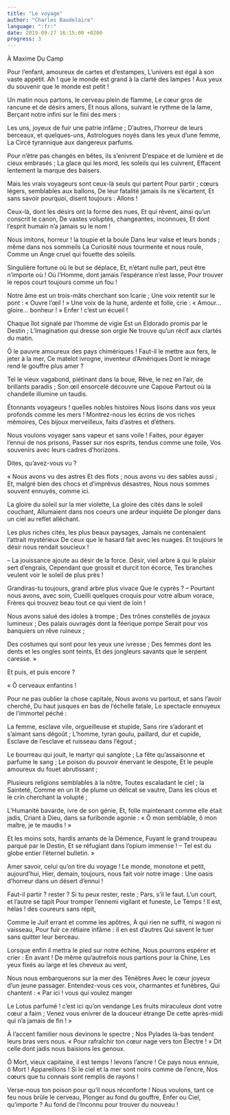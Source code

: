 ```yaml
---
title: "Le voyage"
author: "Charles Baudelaire"
language: ":fr:"
date: 2019-09-27 16:15:00 +0200
progress: 3
---
```

À Maxime Du Camp

Pour l’enfant, amoureux de cartes et d’estampes,
L’univers est égal à son vaste appétit.
Ah ! que le monde est grand à la clarté des lampes !
Aux yeux du souvenir que le monde est petit !

Un matin nous partons, le cerveau plein de flamme,
Le cœur gros de rancune et de désirs amers,
Et nous allons, suivant le rythme de la lame,
Berçant notre infini sur le fini des mers :

Les uns, joyeux de fuir une patrie infâme ;
D’autres, l’horreur de leurs berceaux, et quelques-uns,
Astrologues noyés dans les yeux d’une femme,
La Circé tyrannique aux dangereux parfums.

Pour n’être pas changés en bêtes, ils s’enivrent
D’espace et de lumière et de cieux embrasés ;
La glace qui les mord, les soleils qui les cuivrent,
Effacent lentement la marque des baisers.

Mais les vrais voyageurs sont ceux-là seuls qui partent
Pour partir ; cœurs légers, semblables aux ballons,
De leur fatalité jamais ils ne s’écartent,
Et sans savoir pourquoi, disent toujours : Allons !

Ceux-là, dont les désirs ont la forme des nues,
Et qui rêvent, ainsi qu’un conscrit le canon,
De vastes voluptés, changeantes, inconnues,
Et dont l’esprit humain n’a jamais su le nom !

Nous imitons, horreur ! la toupie et la boule
Dans leur valse et leurs bonds ; même dans nos sommeils
La Curiosité nous tourmente et nous roule,
Comme un Ange cruel qui fouette des soleils.

Singulière fortune où le but se déplace,
Et, n’étant nulle part, peut être n’importe où !
Où l’Homme, dont jamais l’espérance n’est lasse,
Pour trouver le repos court toujours comme un fou !

Notre âme est un trois-mâts cherchant son Icarie ;
Une voix retentit sur le pont : « Ouvre l’œil ! »
Une voix de la hune, ardente et folle, crie :
« Amour… gloire… bonheur ! » Enfer ! c’est un écueil !

Chaque îlot signalé par l’homme de vigie
Est un Eldorado promis par le Destin ;
L’Imagination qui dresse son orgie
Ne trouve qu’un récif aux clartés du matin.

Ô le pauvre amoureux des pays chimériques !
Faut-il le mettre aux fers, le jeter à la mer,
Ce matelot ivrogne, inventeur d’Amériques
Dont le mirage rend le gouffre plus amer ?

Tel le vieux vagabond, piétinant dans la boue,
Rêve, le nez en l’air, de brillants paradis ;
Son œil ensorcelé découvre une Capoue
Partout où la chandelle illumine un taudis.

Étonnants voyageurs ! quelles nobles histoires
Nous lisons dans vos yeux profonds comme les mers !
Montrez-nous les écrins de vos riches mémoires,
Ces bijoux merveilleux, faits d’astres et d’éthers.

Nous voulons voyager sans vapeur et sans voile !
Faites, pour égayer l’ennui de nos prisons,
Passer sur nos esprits, tendus comme une toile,
Vos souvenirs avec leurs cadres d’horizons.

Dites, qu’avez-vous vu ?

« Nous avons vu des astres
Et des flots ; nous avons vu des sables aussi ;
Et, malgré bien des chocs et d’imprévus désastres,
Nous nous sommes souvent ennuyés, comme ici.

La gloire du soleil sur la mer violette,
La gloire des cités dans le soleil couchant,
Allumaient dans nos coeurs une ardeur inquiète
De plonger dans un ciel au reflet alléchant.

Les plus riches cités, les plus beaux paysages,
Jamais ne contenaient l’attrait mystérieux
De ceux que le hasard fait avec les nuages.
Et toujours le désir nous rendait soucieux !

– La jouissance ajoute au désir de la force.
Désir, vieil arbre à qui le plaisir sert d’engrais,
Cependant que grossit et durcit ton écorce,
Tes branches veulent voir le soleil de plus près !

Grandiras-tu toujours, grand arbre plus vivace
Que le cyprès ? – Pourtant nous avons, avec soin,
Cueilli quelques croquis pour votre album vorace,
Frères qui trouvez beau tout ce qui vient de loin !

Nous avons salué des idoles à trompe ;
Des trônes constellés de joyaux lumineux ;
Des palais ouvragés dont la féerique pompe
Serait pour vos banquiers un rêve ruineux ;

Des costumes qui sont pour les yeux une ivresse ;
Des femmes dont les dents et les ongles sont teints,
Et des jongleurs savants que le serpent caresse. »

Et puis, et puis encore ?

« Ô cerveaux enfantins !

Pour ne pas oublier la chose capitale,
Nous avons vu partout, et sans l’avoir cherché,
Du haut jusques en bas de l’échelle fatale,
Le spectacle ennuyeux de l’immortel péché :

La femme, esclave vile, orgueilleuse et stupide,
Sans rire s’adorant et s’aimant sans dégoût ;
L’homme, tyran goulu, paillard, dur et cupide,
Esclave de l’esclave et ruisseau dans l’égout ;

Le bourreau qui jouit, le martyr qui sanglote ;
La fête qu’assaisonne et parfume le sang ;
Le poison du pouvoir énervant le despote,
Et le peuple amoureux du fouet abrutissant ;

Plusieurs religions semblables à la nôtre,
Toutes escaladant le ciel ; la Sainteté,
Comme en un lit de plume un délicat se vautre,
Dans les clous et le crin cherchant la volupté ;

L’Humanité bavarde, ivre de son génie,
Et, folle maintenant comme elle était jadis,
Criant à Dieu, dans sa furibonde agonie :
« Ô mon semblable, ô mon maître, je te maudis ! »

Et les moins sots, hardis amants de la Démence,
Fuyant le grand troupeau parqué par le Destin,
Et se réfugiant dans l’opium immense !
– Tel est du globe entier l’éternel bulletin. »

Amer savoir, celui qu’on tire du voyage !
Le monde, monotone et petit, aujourd’hui,
Hier, demain, toujours, nous fait voir notre image :
Une oasis d’horreur dans un désert d’ennui !

Faut-il partir ? rester ? Si tu peux rester, reste ;
Pars, s’il le faut. L’un court, et l’autre se tapit
Pour tromper l’ennemi vigilant et funeste,
Le Temps ! Il est, hélas ! des coureurs sans répit,

Comme le Juif errant et comme les apôtres,
À qui rien ne suffit, ni wagon ni vaisseau,
Pour fuir ce rétiaire infâme : il en est d’autres
Qui savent le tuer sans quitter leur berceau.

Lorsque enfin il mettra le pied sur notre échine,
Nous pourrons espérer et crier : En avant !
De même qu’autrefois nous partions pour la Chine,
Les yeux fixés au large et les cheveux au vent,

Nous nous embarquerons sur la mer des Ténèbres
Avec le cœur joyeux d’un jeune passager.
Entendez-vous ces voix, charmantes et funèbres,
Qui chantent : « Par ici ! vous qui voulez manger

Le Lotus parfumé ! c’est ici qu’on vendange
Les fruits miraculeux dont votre cœur a faim ;
Venez vous enivrer de la douceur étrange
De cette après-midi qui n’a jamais de fin ! »

À l’accent familier nous devinons le spectre ;
Nos Pylades là-bas tendent leurs bras vers nous.
« Pour rafraîchir ton cœur nage vers ton Électre ! »
Dit celle dont jadis nous baisions les genoux.

Ô Mort, vieux capitaine, il est temps ! levons l’ancre !
Ce pays nous ennuie, ô Mort ! Appareillons !
Si le ciel et la mer sont noirs comme de l’encre,
Nos cœurs que tu connais sont remplis de rayons !

Verse-nous ton poison pour qu’il nous réconforte !
Nous voulons, tant ce feu nous brûle le cerveau,
Plonger au fond du gouffre, Enfer ou Ciel, qu’importe ?
Au fond de l’Inconnu pour trouver du nouveau !